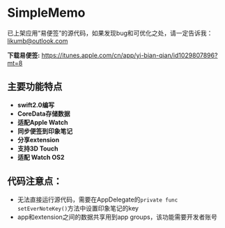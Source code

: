 # SimpleMemo
已上架应用“易便签”的源代码，如果发现bug和可优化之处，请一定告诉我：likumb@outlook.com

**下载易便签:** https://itunes.apple.com/cn/app/yi-bian-qian/id1029807896?mt=8

## 主要功能特点
- **swift2.0编写** 
- **CoreData存储数据**
- **适配Apple Watch**
- **同步便签到印象笔记**
- **分享extension**
- **支持3D Touch**
- **适配 Watch OS2**

## 代码注意点：

- 无法直接运行源代码，需要在AppDelegate的`private func setEverNoteKey()`方法中设置印象笔记的key
- app和extension之间的数据共享用到app groups，该功能需要开发者账号
